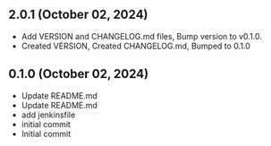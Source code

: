 ## 2.0.1 (October 02, 2024)
  - Add VERSION and CHANGELOG.md files, Bump version to v0.1.0.
  - Created VERSION, Created CHANGELOG.md, Bumped to 0.1.0

## 0.1.0 (October 02, 2024)
  - Update README.md
  - Update README.md
  - add jenkinsfile
  - initial commit
  - Initial commit

